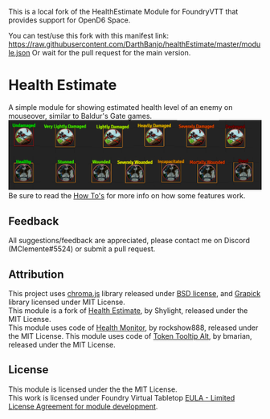 This is a local fork of the HealthEstimate Module for FoundryVTT that provides support for OpenD6 Space.

You can test/use this fork with this manifest link: https://raw.githubusercontent.com/DarthBanjo/healthEstimate/master/module.json
Or wait for the pull request for the main version.

# Health Estimate

A simple module for showing estimated health level of an enemy on mouseover, similar to Baldur's Gate games.  
![example](example.png)  
Be sure to read the [How To's](https://github.com/mclemente/healthEstimate/wiki/How-To's) for more info on how some features work.

## Feedback

All suggestions/feedback are appreciated, please contact me on Discord (MClemente#5524) or submit a pull request.

## Attribution

This project uses [chroma.js](https://github.com/gka/chroma.js) library released under [BSD license](http://opensource.org/licenses/BSD-3-Clause), and [Grapick](https://www.npmjs.com/package/grapick) library licensed under MIT License.  
This module is a fork of [Health Estimate](https://github.com/Shylight/healthEstimate), by Shylight, released under the MIT License.  
This module uses code of [Health Monitor](https://github.com/rockshow888/health-monitor), by rockshow888, released under the MIT License.
This module uses code of [Token Tooltip Alt](https://github.com/bmarian/token-tooltip-alt/), by bmarian, released under the MIT License.

## License

This module is licensed under the the MIT License.  
This work is licensed under Foundry Virtual Tabletop [EULA - Limited License Agreement for module development](https://foundryvtt.com/article/license/).
